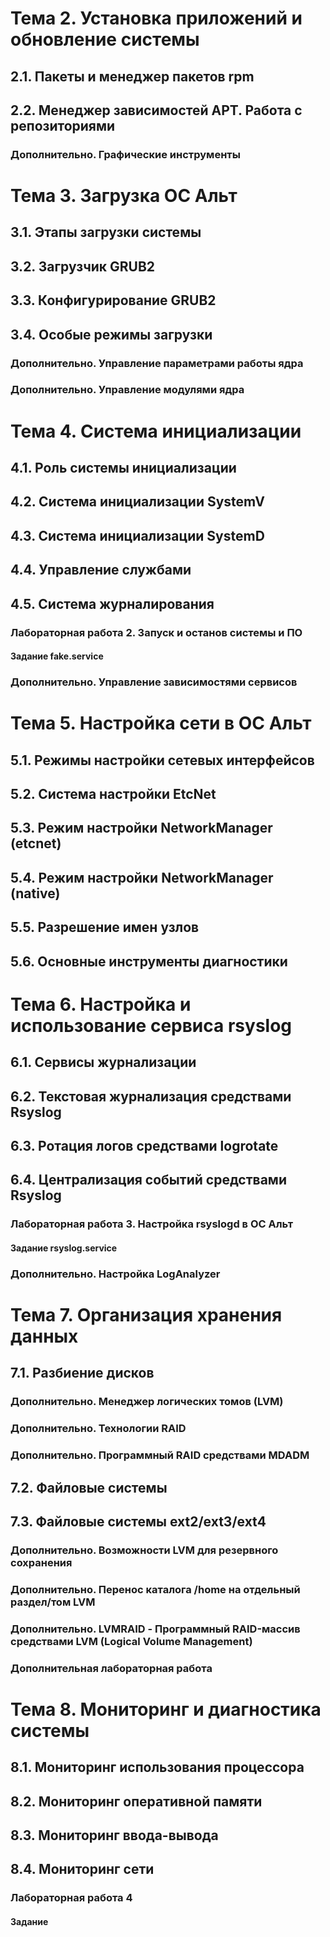 # Тема 2. Установка приложений и обновление системы
## 2.1. Пакеты и менеджер пакетов rpm
## 2.2. Менеджер зависимостей APT. Работа с репозиториями
### Дополнительно. Графические инструменты

# Тема 3. Загрузка ОС Альт
## 3.1. Этапы загрузки системы
## 3.2. Загрузчик GRUB2
## 3.3. Конфигурирование GRUB2
## 3.4. Особые режимы загрузки
### Дополнительно. Управление параметрами работы ядра
### Дополнительно. Управление модулями ядра

# Тема 4. Система инициализации
## 4.1. Роль системы инициализации
## 4.2. Система инициализации SystemV
## 4.3. Система инициализации SystemD
## 4.4. Управление службами
## 4.5. Система журналирования
### Лабораторная работа 2. Запуск и останов системы и ПО
#### Задание fake.service
### Дополнительно. Управление зависимостями сервисов

# Тема 5. Настройка сети в ОС Альт
## 5.1. Режимы настройки сетевых интерфейсов
## 5.2. Система настройки EtcNet
## 5.3. Режим настройки NetworkManager (etcnet)
## 5.4. Режим настройки NetworkManager (native)
## 5.5. Разрешение имен узлов
## 5.6. Основные инструменты диагностики

# Тема 6. Настройка и использование сервиса rsyslog
## 6.1. Сервисы журнализации
## 6.2. Текстовая журнализация средствами Rsyslog
## 6.3. Ротация логов средствами logrotate
## 6.4. Централизация событий средствами Rsyslog
### Лабораторная работа 3. Настройка rsyslogd в ОС Альт
#### Задание rsyslog.service
### Дополнительно. Настройка LogAnalyzer

# Тема 7. Организация хранения данных
## 7.1. Разбиение дисков
### Дополнительно. Менеджер логических томов (LVM)
### Дополнительно. Технологии RAID
### Дополнительно. Программный RAID средствами MDADM
## 7.2. Файловые системы
## 7.3. Файловые системы ext2/ext3/ext4
### Дополнительно. Возможности LVM для резервного сохранения
### Дополнительно. Перенос каталога /home на отдельный раздел/том LVM
### Дополнительно. LVMRAID - Программный RAID-массив средствами LVM (Logical Volume Management)
### Дополнительная лабораторная работа

# Тема 8. Мониторинг и диагностика системы
## 8.1. Мониторинг использования процессора
## 8.2. Мониторинг оперативной памяти
## 8.3. Мониторинг ввода-вывода
## 8.4. Мониторинг сети
### Лабораторная работа 4
#### Задание

